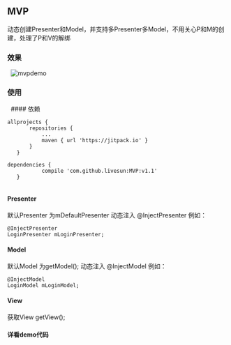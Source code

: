 ## MVP
动态创建Presenter和Model，并支持多Presenter多Model，不用关心P和M的创建，处理了P和V的解绑

### 效果
 
 ![mvpdemo](https://user-images.githubusercontent.com/27534854/36132398-0601d170-10b2-11e8-90db-c921d7bcc9d0.gif)
 
### 使用
  #### 依赖
 ```
 allprojects {
		repositories {
			...
			maven { url 'https://jitpack.io' }
		}
	}
 ```
 ```
 dependencies {
	        compile 'com.github.livesun:MVP:v1.1'
	}
  
 ```
 #### Presenter
  默认Presenter 为mDefaultPresenter
  动态注入 @InjectPresenter
  例如：
 ```
 @InjectPresenter
 LoginPresenter mLoginPresenter;
 
 ```
  #### Model
  默认Model 为getModel();
  动态注入 @InjectModel
  例如：
 ```
@InjectModel
 LoginModel mLoginModel;
 
 ```
 #### View
 获取View getView();
 
 #### 详看demo代码
 
